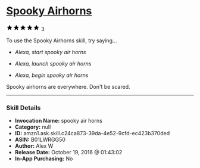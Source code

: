 # [Spooky Airhorns](http://alexa.amazon.com/#skills/amzn1.ask.skill.c24ca873-39da-4e52-9cfd-ec423b370ded)
![5 stars](../../images/ic_star_black_18dp_1x.png)![5 stars](../../images/ic_star_black_18dp_1x.png)![5 stars](../../images/ic_star_black_18dp_1x.png)![5 stars](../../images/ic_star_black_18dp_1x.png)![5 stars](../../images/ic_star_black_18dp_1x.png) 3

To use the Spooky Airhorns skill, try saying...

* *Alexa, start spooky air horns*

* *Alexa, launch spooky air horns*

* *Alexa, begin spooky air horns*

Spooky airhorns are everywhere. Don't be scared.

***

### Skill Details

* **Invocation Name:** spooky air horns
* **Category:** null
* **ID:** amzn1.ask.skill.c24ca873-39da-4e52-9cfd-ec423b370ded
* **ASIN:** B01LWRGG50
* **Author:** Alex W
* **Release Date:** October 19, 2016 @ 01:43:02
* **In-App Purchasing:** No

